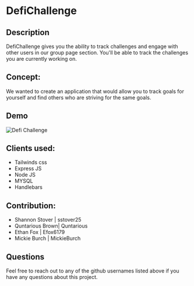 # DefiChallenge


## Description 

DefiChallenge gives you the ability to track challenges and engage with other users in our group page section. You'll be able to track the challenges you are currently working on. 


## Concept:
We wanted to create an application that would allow you to track goals for yourself and find others who are striving for the same goals. 


## Demo

![Defi Challenge](https://user-images.githubusercontent.com/93951895/162091697-fad7287d-1736-457c-a6e2-fdf7fa9ae81d.png)

## Clients used:
- Tailwinds css
- Express JS
- Node JS
- MYSQL
- Handlebars


## Contribution:

- Shannon Stover | sstover25 
- Quntarious Brown| Quntarious 
- Ethan Fox | Efox6179
- Mickie Burch | MickieBurch 

## Questions
Feel free to reach out to any of the github usernames listed above if you have any questions about this project. 

